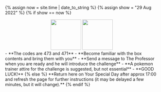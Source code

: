 <style>
  footer {
    display: none;
  }
</style>

{% assign now = site.time | date_to_string %}
{% assign show = "29 Aug 2022" %}
{% if show == now %}
  <center><span><img src="https://upload.wikimedia.org/wikipedia/commons/5/53/Pok%C3%A9_Ball_icon.svg" width="100"/>
  <img src="https://d1nxzqpcg2bym0.cloudfront.net/google_play/com.Firecannon.PokeCam/523d34a4-1c3d-11e7-851a-71a6ed7a07bd/128x128" width="100"/>
  </span></center>
  - **The codes are 473 and 471**
  - **Become familiar with the box contents and bring them with you**
  - **Send a message to The Professor when you are ready and he will introduce the challenge**
  - **A pokemon trainer attire for the challenge is suggested, but not essential**
  - **GOOD LUCK!**
{% else %}  
  **Return here on Your Special Day after approx 17:00 and refresh the page for further instructions (it may be delayed a few minutes, but it will change).**
{% endif %}
